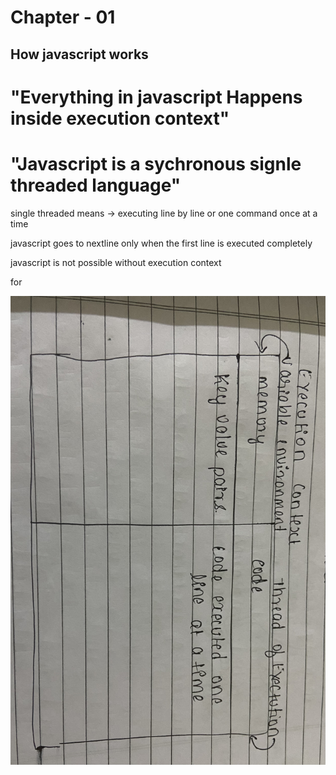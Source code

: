 # Chapter - 01
## How javascript works

# "Everything in javascript Happens inside execution context"

# "Javascript is a sychronous signle threaded language"

single threaded means -> executing line by line or one command once at a time

javascript goes to nextline only when the first line is executed completely

javascript is not possible without execution context

for 

![](./images/IMG_6977.jpg)
